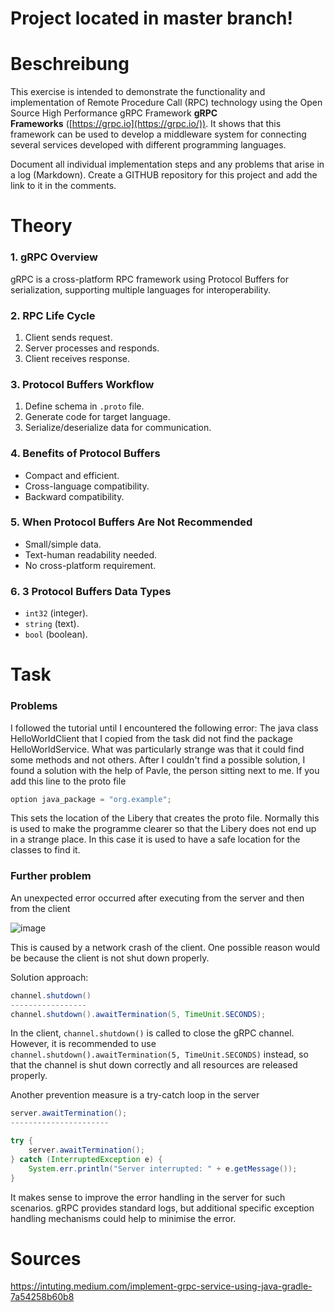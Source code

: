 # Project located in master branch!


# Beschreibung

This exercise is intended to demonstrate the functionality and implementation of Remote Procedure Call (RPC) technology using the Open Source High Performance gRPC Framework **gRPC Frameworks** ([https://grpc.io](https://grpc.io/)). It shows that this framework can be used to develop a middleware system for connecting several services developed with different programming languages.

Document all individual implementation steps and any problems that arise in a log (Markdown). Create a GITHUB repository for this project and add the link to it in the comments.

# Theory
### 1. **gRPC Overview**  
gRPC is a cross-platform RPC framework using Protocol Buffers for serialization, supporting multiple languages for interoperability.

### 2. **RPC Life Cycle**  
1. Client sends request.  
2. Server processes and responds.  
3. Client receives response.

### 3. **Protocol Buffers Workflow**  
1. Define schema in `.proto` file.  
2. Generate code for target language.  
3. Serialize/deserialize data for communication.

### 4. **Benefits of Protocol Buffers**  
- Compact and efficient.  
- Cross-language compatibility.  
- Backward compatibility.

### 5. **When Protocol Buffers Are Not Recommended**  
- Small/simple data.  
- Text-human readability needed.  
- No cross-platform requirement.

### 6. **3 Protocol Buffers Data Types**  
- `int32` (integer).  
- `string` (text).  
- `bool` (boolean).


# Task

### Problems

I followed the tutorial until I encountered the following error: The java class HelloWorldClient that I copied from the task did not find the package HelloWorldService. What was particularly strange was that it could find some methods and not others. After I couldn't find a possible solution, I found a solution with the help of Pavle, the person sitting next to me. If you add this line to the proto file

```java
option java_package = "org.example"; 
```
This sets the location of the Libery that creates the proto file. Normally this is used to make the programme clearer so that the Libery does not end up in a strange place. In this case it is used to have a safe location for the classes to find it.

### Further problem

An unexpected error occurred after executing from the server and then from the client

![image](https://github.com/user-attachments/assets/f7611fe5-83e8-4508-8d2f-90260a21aaf5)

This is caused by a network crash of the client. One possible reason would be because the client is not shut down properly.

Solution approach:


```java
channel.shutdown()
-----------------
channel.shutdown().awaitTermination(5, TimeUnit.SECONDS);
```

In the client, `channel.shutdown()` is called to close the gRPC channel. However, it is recommended to use `channel.shutdown().awaitTermination(5, TimeUnit.SECONDS)` instead, so that the channel is shut down correctly and all resources are released properly.

Another prevention measure is a try-catch loop in the server

```java
server.awaitTermination();
----------------------

try {
    server.awaitTermination();
} catch (InterruptedException e) {
    System.err.println("Server interrupted: " + e.getMessage());
}

```

It makes sense to improve the error handling in the server for such scenarios. gRPC provides standard logs, but additional specific exception handling mechanisms could help to minimise the error.

# Sources

https://intuting.medium.com/implement-grpc-service-using-java-gradle-7a54258b60b8




